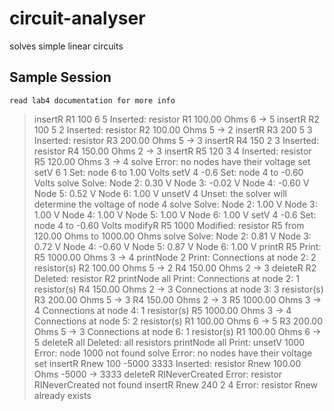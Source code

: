 # circuit-analyser
solves simple linear circuits

## Sample Session
```
read lab4 documentation for more info
```
 > insertR R1 100 6 5
Inserted: resistor R1 100.00 Ohms 6 -> 5
> insertR R2 100 5 2
Inserted: resistor R2 100.00 Ohms 5 -> 2
> insertR R3 200 5 3
Inserted: resistor R3 200.00 Ohms 5 -> 3
> insertR R4 150 2 3
Inserted: resistor R4 150.00 Ohms 2 -> 3
> insertR R5 120 3 4
Inserted: resistor R5 120.00 Ohms 3 -> 4
> solve
Error: no nodes have their voltage set
> setV 6 1
Set: node 6 to 1.00 Volts
> setV 4 -0.6
Set: node 4 to -0.60 Volts
> solve
Solve:
Node 2: 0.30 V
Node 3: -0.02 V
Node 4: -0.60 V
Node 5: 0.52 V
Node 6: 1.00 V
> unsetV 4
Unset: the solver will determine the voltage of node 4
> solve
Solve:
Node 2: 1.00 V
Node 3: 1.00 V
Node 4: 1.00 V
Node 5: 1.00 V
Node 6: 1.00 V
> setV 4 -0.6
Set: node 4 to -0.60 Volts
> modifyR R5 1000
Modified: resistor R5 from 120.00 Ohms to 1000.00 Ohms
> solve
Solve:
Node 2: 0.81 V
Node 3: 0.72 V
Node 4: -0.60 V
Node 5: 0.87 V
Node 6: 1.00 V
> printR R5
Print:
R5 1000.00 Ohms 3 -> 4
> printNode 2
Print:
Connections at node 2: 2 resistor(s)
R2 100.00 Ohms 5 -> 2
R4 150.00 Ohms 2 -> 3
> deleteR R2
Deleted: resistor R2
> printNode all
Print:
Connections at node 2: 1 resistor(s)
R4 150.00 Ohms 2 -> 3
Connections at node 3: 3 resistor(s)
R3 200.00 Ohms 5 -> 3
R4 150.00 Ohms 2 -> 3
R5 1000.00 Ohms 3 -> 4
Connections at node 4: 1 resistor(s)
R5 1000.00 Ohms 3 -> 4
Connections at node 5: 2 resistor(s)
R1 100.00 Ohms 6 -> 5
R3 200.00 Ohms 5 -> 3
Connections at node 6: 1 resistor(s)
R1 100.00 Ohms 6 -> 5
> deleteR all
Deleted: all resistors
> printNode all
Print:
> unsetV 1000
Error: node 1000 not found
> solve
Error: no nodes have their voltage set
> insertR Rnew 100 -5000 3333
Inserted: resistor Rnew 100.00 Ohms -5000 -> 3333
> deleteR RINeverCreated
Error: resistor RINeverCreated not found
> insertR Rnew 240 2 4
Error: resistor Rnew already exists
>
